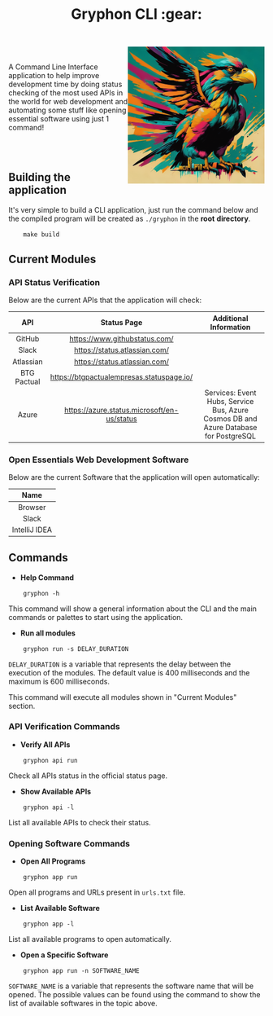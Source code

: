 <h1 align="center">Gryphon CLI :gear: </h1>

<img style="margin-top: 2em" align="right" src="./.docs/gryphon.png" height="269"> 

<br>

<p style="margin-top: 3em">
A Command Line Interface application to help improve development time by doing status
checking of the most used APIs in the world for web development and automating some 
stuff like opening essential software using just 1 command! </p>

<br>
<br>

## Building the application

It's very simple to build a CLI application, just run the command below and the compiled
program will be created as `./gryphon` in the **root** **directory**.

```shellscript
    make build
```

## Current Modules

### API Status Verification

Below are the current APIs that the application will check:

<div style="text-align: center;">

| API       	 | Status Page                   	             | Additional Information                                                               | 
|-------------|---------------------------------------------|--------------------------------------------------------------------------------------|
| GitHub    	 | https://www.githubstatus.com/ 	             |                                                                                      |
| Slack     	 | https://status.atlassian.com/ 	             |                                                                                      |
| Atlassian 	 | https://status.atlassian.com/ 	             |                                                                                      |
| BTG Pactual | https://btgpactualempresas.statuspage.io/   |                                                                                      |
| Azure       | https://azure.status.microsoft/en-us/status | Services: Event Hubs, Service Bus, Azure Cosmos DB and Azure Database for PostgreSQL |

</div>

### Open Essentials Web Development Software

Below are the current Software that the application will open automatically:

<div style="text-align: center;">

| Name          	 |
|-----------------|
| Browser       	 |
| Slack         	 |
| IntelliJ IDEA 	 |

</div>

## Commands

- **Help Command**
```shellscript
    gryphon -h
```

This command will show a general information about the CLI and the main commands
or palettes to start using the application.

- **Run all modules**

```shellscript
    gryphon run -s DELAY_DURATION
```

`DELAY_DURATION` is a variable that represents the delay between the execution 
of the modules. The default value is 400 milliseconds and the maximum is 
600 milliseconds.

This command will execute all modules shown in "Current Modules" section.

### API Verification Commands

- **Verify All APIs**

```shellscript
    gryphon api run
```

Check all APIs status in the official status page.

- **Show Available APIs**

```shellscript
    gryphon api -l
```

List all available APIs to check their status.

### Opening Software Commands

- **Open All Programs**

```shellscript
    gryphon app run
```

Open all programs and URLs present in `urls.txt` file.

- **List Available Software**

```shellscript
    gryphon app -l
```

List all available programs to open automatically.

- **Open a Specific Software**

```shellscript
    gryphon app run -n SOFTWARE_NAME
```

`SOFTWARE_NAME` is a variable that represents the software name that will be
opened. The possible values can be found using the command to show the list of
available softwares in the topic above.
